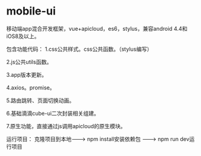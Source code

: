 # mobile-ui
移动端app混合开发框架，vue+apicloud，es6，stylus，兼容android 4.4和iOS8及以上。

包含功能代码：
  1.css公共样式。css公共函数。（stylus编写）
  
  2.js公共utils函数。
  
  3.app版本更新。
  
  4.axios。promise。
  
  5.路由跳转、页面切换动画。
  
  6.基础滴滴cube-ui二次封装相关组建。
  
  7.原生功能，直接通过js调用apicloud的原生模块。

运行项目：
  克隆项目到本地---> npm install安装依赖包 ---> npm run dev运行项目
